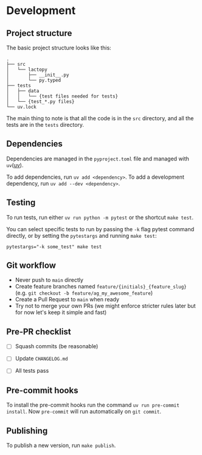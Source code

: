# Development

## Project structure
The basic project structure looks like this:
```
.
├── src
│   └── lactopy
│       ├── __init__.py
│       └── py.typed
├── tests
│   ├── data
│   │   └── {test files needed for tests}
│   └── {test_*.py files}
└── uv.lock
```

The main thing to note is that all the code is in the `src` directory, and all the tests are in the `tests` directory.


## Dependencies

Dependencies are managed in the `pyproject.toml` file and managed with `uv`([uv](https://docs.astral.sh/uv/)).

To add dependencies, run `uv add <dependency>`.
To add a development dependency, run `uv add --dev <dependency>`.


## Testing

To run tests, run either `uv run python -m pytest` or the shortcut `make test`.

You can select specific tests to run by passing the `-k` flag pytest command directly, or by setting the `pytestargs` and running `make test`:
```
pytestargs="-k some_test" make test
```


## Git workflow

- Never push to `main` directly
- Create feature branches named `feature/{initials}_{feature_slug}` (e.g. `git checkout -b feature/ag_my_awesome_feature`)
- Create a Pull Request to `main` when ready
- Try not to merge your own PRs (we might enforce stricter rules later but for now let's keep it simple and fast)


## Pre-PR checklist

- [ ] Squash commits (be reasonable)
- [ ] Update `CHANGELOG.md`
- [ ] All tests pass


## Pre-commit hooks

To install the pre-commit hooks run the command `uv run pre-commit install`. Now `pre-commit` will run automatically on `git commit`.


## Publishing

To publish a new version, run `make publish`.
